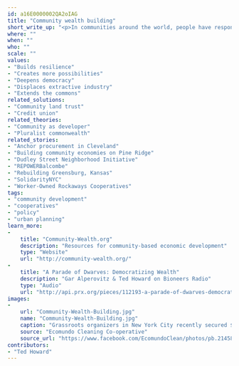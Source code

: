 ```yaml
---
id: a16E0000002QA2oIAG
title: "Community wealth building"
short_write_up: "<p>In communities around the world, people have responded to economic pain, growing wealth inequality and neighborhood disinvestment by experimenting with new economic institutions and approaches, including cooperatives, worker-owned firms, non-profit neighborhood corporations, social enterprises, community-based financial institutions, land trusts, and municipal ownership. This is community wealth building, a fast-growing economic development model and movement that strengthens our communities through democratic ownership and control of business and jobs. Community wealth building builds on local talents, capacities, facilities, capital and financial flows to develop locally owned — and often community-owned — businesses that are anchored in place and can sustain the local economy for the long haul.</p>"
where: ""
when: ""
who: ""
scale: ""
values:
- "Builds resilience"
- "Creates more possibilities"
- "Deepens democracy"
- "Displaces extractive industry"
- "Extends the commons"
related_solutions:
- "Community land trust"
- "Credit union"
related_theories:
- "Community as developer"
- "Pluralist commonwealth"
related_stories:
- "Anchor procurement in Cleveland"
- "Building community economies on Pine Ridge"
- "Dudley Street Neighborhood Initiative"
- "REPOWERBalcombe"
- "Rebuilding Greensburg, Kansas"
- "SolidarityNYC"
- "Worker-Owned Rockaways Cooperatives"
tags:
- "community development"
- "cooperatives"
- "policy"
- "urban planning"
learn_more:
-
    title: "Community-Wealth.org"
    description: "Resources for community-based economic development"
    type: "Website"
    url: "http://community-wealth.org/"
-
    title: "A Parade of Dwarves: Democratizing Wealth"
    description: "Gar Alperovitz & Ted Howard on Bioneers Radio"
    type: "Audio"
    url: "http://api.prx.org/pieces/112193-a-parade-of-dwarves-democratizing-wealth-for-a-ne"
images:
-
    url: "Community-Wealth-Building.jpg"
    name: "Community-Wealth-Building.jpg"
    caption: "Grassroots organizers in New York City recently secured $1.2 million in funding from the city council for a key component of community wealth building: the development of worker cooperatives."
    source: "Ecomundo Cleaning Co-operative"
    source_url: "https://www.facebook.com/EcomundoClean/photos/pb.214582215279233.-2207520000.1409980196./642307309173386/?type=3&theater"
contributors:
- "Ted Howard"
---
```

